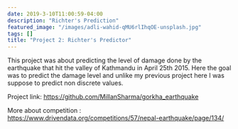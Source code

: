 ```yaml
---
date: 2019-3-10T11:00:59-04:00
description: "Richter's Prediction"
featured_image: "/images/adli-wahid-qMU6rlIhqOE-unsplash.jpg"
tags: []
title: "Project 2: Richter's Predictor"
---
```

This project was about predicting the level of damage done by the earthquake that hit the valley of Kathmandu in April 25th 2015. Here the goal was to predict the damage level and unlike my previous project here I was suppose to predict non discrete values.

Project link: https://github.com/MillanSharma/gorkha_earthquake

 More about competition : https://www.drivendata.org/competitions/57/nepal-earthquake/page/134/
